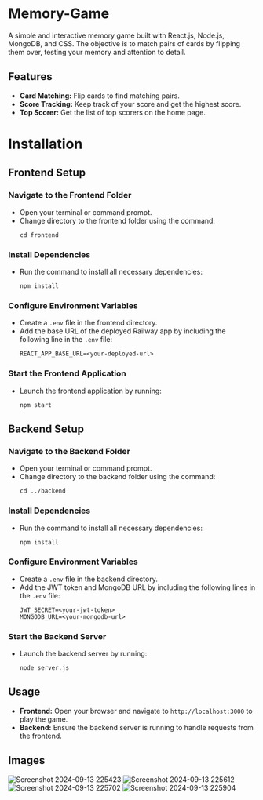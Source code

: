 # Memory-Game

A simple and interactive memory game built with React.js, Node.js, MongoDB, and CSS. The objective is to match pairs of cards by flipping them over, testing your memory and attention to detail.

## Features

- **Card Matching:** Flip cards to find matching pairs.
- **Score Tracking:** Keep track of your score and get the highest score.
- **Top Scorer:** Get the list of top scorers on the home page.

# Installation

## Frontend Setup

### Navigate to the Frontend Folder
   - Open your terminal or command prompt.
   - Change directory to the frontend folder using the command:
     ```
     cd frontend
     ```

### Install Dependencies
   - Run the command to install all necessary dependencies:
     ```
     npm install
     ```

### Configure Environment Variables
   - Create a `.env` file in the frontend directory.
   - Add the base URL of the deployed Railway app by including the following line in the `.env` file:
     ```
     REACT_APP_BASE_URL=<your-deployed-url>
     ```

### Start the Frontend Application
   - Launch the frontend application by running:
     ```
     npm start
     ```

## Backend Setup

### Navigate to the Backend Folder
   - Open your terminal or command prompt.
   - Change directory to the backend folder using the command:
     ```
     cd ../backend
     ```

### Install Dependencies
   - Run the command to install all necessary dependencies:
     ```
     npm install
     ```

### Configure Environment Variables
   - Create a `.env` file in the backend directory.
   - Add the JWT token and MongoDB URL by including the following lines in the `.env` file:
     ```
     JWT_SECRET=<your-jwt-token>
     MONGODB_URL=<your-mongodb-url>
     ```

### Start the Backend Server
   - Launch the backend server by running:
     ```
     node server.js
     ```

## Usage

- **Frontend:** Open your browser and navigate to `http://localhost:3000` to play the game.
- **Backend:** Ensure the backend server is running to handle requests from the frontend.

## Images

![Screenshot 2024-09-13 225423](https://github.com/user-attachments/assets/af173006-0bb7-4277-8c6d-d5846d144ec0)
![Screenshot 2024-09-13 225612](https://github.com/user-attachments/assets/915fdf9b-cb09-4bbf-b30b-69c1b75a44b7)
![Screenshot 2024-09-13 225702](https://github.com/user-attachments/assets/b1373485-057f-4cbb-acdb-017daa34d1df)
![Screenshot 2024-09-13 225904](https://github.com/user-attachments/assets/725f95ce-536a-4843-896e-915fc01c93bc)
